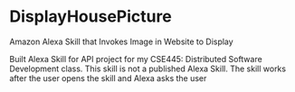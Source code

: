 # DisplayHousePicture
Amazon Alexa Skill that Invokes Image in Website to Display

Built Alexa Skill for API project for my CSE445: Distributed Software Development class. This skill is not a published Alexa Skill. The skill works after the user opens the skill and Alexa asks the user
